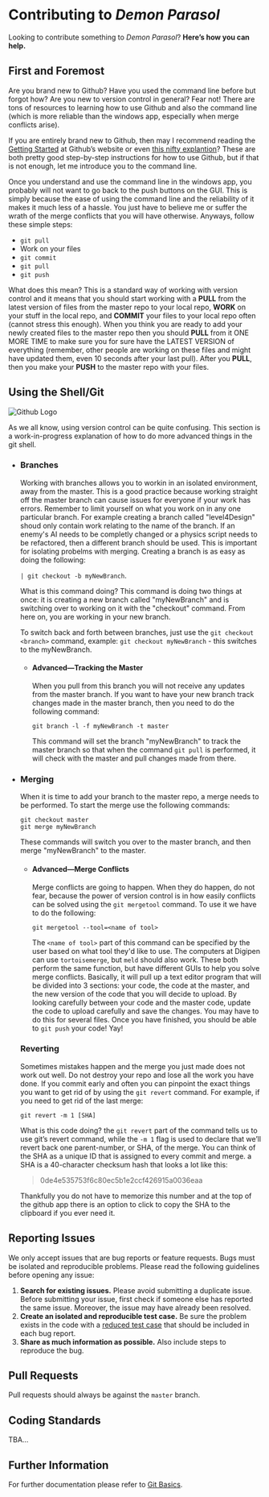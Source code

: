 <h1>Contributing to <em>Demon Parasol</em></h1>
<p>Looking to contribute something to <em>Demon Parasol</em>? <strong>Here&rsquo;s how you can help.</strong></p>

<h2>First and Foremost</h2>
<p>Are you brand new to Github? Have you used the command line before but forgot how? Are you new to version control in general? Fear not! There are tons of resources to learning how to use Github and also the command line (which is more reliable than the windows app, especially when merge conflicts arise).</p>
<p>If you are entirely brand new to Github, then may I recommend reading the <a href="https://help.github.com/articles/getting-started-with-github-for-windows" target="_blank">Getting Started</a> at Github&rsquo;s website or even <a href="http://arstechnica.com/information-technology/2012/05/hands-on-github-for-windows-takes-the-pain-out-of-using-git/" target="_blank">this nifty explantion</a>? These are both pretty good step-by-step instructions for how to use Github, but if that is not enough, let me introduce you to the command line.</p>
<p>Once you understand and use the command line in the windows app, you probably will not want to go back to the push buttons on the GUI. This is simply because the ease of using the command line and the reliability of it makes it much less of a hassle. You just have to believe me or suffer the wrath of the merge conflicts that you will have otherwise. Anyways, follow these simple steps:</p>
<ul>
    <li><code>git pull</code></li>
    <li>Work on your files</li>
    <li><code>git commit</code></li>
    <li><code>git pull</code></li>
    <li><code>git push</code></li>
</ul>
<p>What does this mean? This is a standard way of working with version control and it means that you should start working with a <strong>PULL</strong> from the latest version of files from the master repo to your local repo, <strong>WORK</strong> on your stuff in the local repo, and <strong>COMMIT</strong> your files to your local repo often (cannot stress this enough). When you think you are ready to add your newly created files to the master repo then you should <strong>PULL</strong> from it ONE MORE TIME to make sure you for sure have the LATEST VERSION of everything (remember, other people are working on these files and might have updated them, even 10 seconds after your last pull). After you <strong>PULL</strong>, then you make your <strong>PUSH</strong> to the master repo with your files.</p>


<h2>Using the Shell/Git</h2>
<img src="https://github.global.ssl.fastly.net/images/modules/logos_page/GitHub-Logo.png" alt="Github Logo" />
<p>As we all know, using version control can be quite confusing. This section is a work-in-progress explanation of how to do more advanced things in the git shell.</p>
<ul>
<li>
<h3>Branches</h3>
<p>Working with branches allows you to workin in an isolated environment, away from the master. This is a good practice because working straight off the master branch can cause issues for everyone if your work has errors. Remember to limit yourself on what you work on in any one particular branch. For example creating a branch called "level4Design" shoud only contain work relating to the name of the branch. If an enemy's AI needs to be completly changed or a physics script needs to be refactored, then a different branch should be used. This is important for isolating probelms with merging. Creating a branch is as easy as doing the following:</p>
<code>| git checkout -b myNewBranch</code>.
<p>What is this command doing? This command is doing two things at once: it is creating a new branch called "myNewBranch" and is switching over to working on it with the "checkout" command. From here on, you are working in your new branch.</p>
<p>To switch back and forth between branches, just use the <code>git checkout &lt;branch&gt;</code> command, example: <code>git checkout myNewBranch</code> - this switches to the myNewBranch.</p>
<ul>
<li>
<h4>Advanced&mdash;Tracking the Master</h4>
<p>When you pull from this branch you will not receive any updates from the master branch. If you want to have your new branch track changes made in the master branch, then you need to do the following command:</p>
<code>git branch -l -f myNewBranch -t master</code>
<p>This command will set the branch "myNewBranch" to track the master branch so that when the command <code>git pull</code> is performed, it will check with the master and pull changes made from there.</p>
</li>
</ul>
<li>
<h3>Merging</h3>
<p>When it is time to add your branch to the master repo, a merge needs to be performed. To start the merge use the following commands:</p>
<code>git checkout master</code><br />
<code>git merge myNewBranch</code>
<p>These commands will switch you over to the master branch, and then merge "myNewBranch" to the master.</p>
<ul>
<li>
<h4>Advanced&mdash;Merge Conflicts</h4>
<p>Merge conflicts are going to happen. When they do happen, do not fear, because the power of version control is in how easily conflicts can be solved using the <code>git mergetool</code> command. To use it we have to do the following:</p>
<code>git mergetool --tool=&lt;name of tool&gt;</code>
<p>The <code>&lt;name of tool&gt;</code> part of this command can be specified by the user based on what tool they'd like to use. The computers at Digipen can use <code>tortoisemerge</code>, but <code>meld</code> should also work. These both perform the same function, but have different GUIs to help you solve merge conflicts. Basically, it will pull up a text editor program that will be divided into 3 sections: your code, the code at the master, and the new version of the code that you will decide to upload. By looking carefully between your code and the master code, update the code to upload carefully and save the changes. You may have to do this for several files. Once you have finished, you should be able to <code>git push</code> your code! Yay!</p> 
</li>
</ul>
<h3>Reverting</h3>

<p>Sometimes mistakes happen and the merge you just made does not work out well. Do not destroy your repo and lose all the work you have done. If you commit early and often you can pinpoint the exact things you want to get rid of by using the <code>git revert</code> command. For example, if you need to get rid of the last merge:</p>
<code>git revert -m 1 [SHA]</code>
<p>What is this code doing? the <code>git revert</code> part of the command tells us to use git&rsquo;s revert command, while the <code>-m 1</code> flag is used to declare that we&rsquo;ll revert back one parent-number, or SHA, of the merge. You can think of the SHA as a unique ID that is assigned to every commit and merge. a SHA is a 40-character checksum hash that looks a lot like this:</p>
<blockquote>0de4e535753f6c80ec5b1e2ccf426915a0036eaa</blockquote> <p>Thankfully you do not have to memorize this number and at the top of the github app there is an option to click to copy the SHA to the clipboard if you ever need it.</p>
</li>
</ul>

<h2>Reporting Issues</h2>

<p>We only accept issues that are bug reports or feature requests. Bugs must be isolated and reproducible problems. Please read the following guidelines before opening any issue:</p>

<ol>
<li>
<strong>Search for existing issues.</strong> Please avoid submitting a duplicate issue. Before submitting your issue, first check if someone else has reported the same issue. Moreover, the issue may have already been resolved.</li>
<li>
<strong>Create an isolated and reproducible test case.</strong> Be sure the problem exists in the code with a <a href="http://css-tricks.com/reduced-test-cases/">reduced test case</a> that should be included in each bug report.</li>
<li>
<strong>Share as much information as possible.</strong> Also include steps to reproduce the bug.</li>
</ol>

<h2>Pull Requests</h2>
<p>Pull requests should always be against the <code>master</code> branch.</p>

<h2>Coding Standards</h2>

<p>TBA&hellip;</p>

<h2>Further Information</h2>

<p>For further documentation please refer to <a href="http://git-scm.com/book/en/Getting-Started-Git-Basics">Git Basics</a>.</p>
